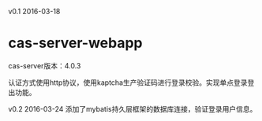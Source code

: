 v0.1
2016-03-18
# cas-server-webapp

cas-server版本：4.0.3 

认证方式使用http协议，使用kaptcha生产验证码进行登录校验。实现单点登录登出功能。

v0.2
2016-03-24 添加了mybatis持久层框架的数据库连接，验证登录用户信息。

